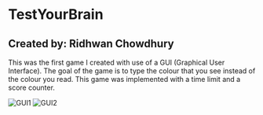 # TestYourBrain

## Created by: Ridhwan Chowdhury

This was the first game I created with use of a GUI (Graphical User Interface). The goal of the game is to type the colour that you see instead of the colour you read. This game was implemented with a time limit and a score counter. 

![GUI1](https://github.com/ridhwanc/TestYourBrain/blob/master/image1.png)
![GUI2](https://github.com/ridhwanc/TestYourBrain/blob/master/image2.png)
